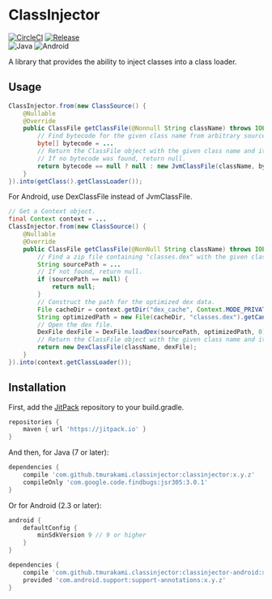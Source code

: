 # ClassInjector

[![CircleCI](https://circleci.com/gh/tmurakami/classinjector.svg?style=shield)](https://circleci.com/gh/tmurakami/classinjector)
[![Release](https://jitpack.io/v/tmurakami/classinjector.svg)](https://jitpack.io/#tmurakami/classinjector)<br>
![Java](https://img.shields.io/badge/Java-7%2B-blue.svg)
![Android](https://img.shields.io/badge/Android-2.3%2B-blue.svg)

A library that provides the ability to inject classes into a class loader.

## Usage

```java
ClassInjector.from(new ClassSource() {
    @Nullable
    @Override
    public ClassFile getClassFile(@Nonnull String className) throws IOException {
        // Find bytecode for the given class name from arbitrary sources.
        byte[] bytecode = ...
        // Return the ClassFile object with the given class name and its bytecode.
        // If no bytecode was found, return null.
        return bytecode == null ? null : new JvmClassFile(className, bytecode);
    }
}).into(getClass().getClassLoader());
```

For Android, use DexClassFile instead of JvmClassFile.
```java
// Get a Context object.
final Context context = ...
ClassInjector.from(new ClassSource() {
    @Nullable
    @Override
    public ClassFile getClassFile(@NonNull String className) throws IOException {
        // Find a zip file containing "classes.dex" with the given class name.
        String sourcePath = ...
        // If not found, return null.
        if (sourcePath == null) {
            return null;
        }
        // Construct the path for the optimized dex data.
        File cacheDir = context.getDir("dex_cache", Context.MODE_PRIVATE);
        String optimizedPath = new File(cacheDir, "classes.dex").getCanonicalPath();
        // Open the dex file.
        DexFile dexFile = DexFile.loadDex(sourcePath, optimizedPath, 0);
        // Return the ClassFile object with the given class name and its dex file.
        return new DexClassFile(className, dexFile);
    }
}).into(context.getClassLoader());
```

## Installation

First, add the [JitPack](https://jitpack.io/) repository to your build.gradle.
```groovy
repositories {
    maven { url 'https://jitpack.io' }
}
```

And then, for Java (7 or later):
```groovy
dependencies {
    compile 'com.github.tmurakami.classinjector:classinjector:x.y.z'
    compileOnly 'com.google.code.findbugs:jsr305:3.0.1'
}
```

Or for Android (2.3 or later):
```groovy
android {
    defaultConfig {
        minSdkVersion 9 // 9 or higher
    }
}

dependencies {
    compile 'com.github.tmurakami.classinjector:classinjector-android:x.y.z'
    provided 'com.android.support:support-annotations:x.y.z'
}
```
